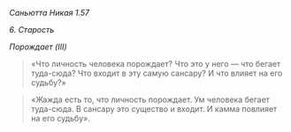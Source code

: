 *Саньютта Никая 1\.57*

*6\. Старость*

*Порождает \(III\)*

> «Что личность человека порождает?
> Что это у него — что бегает туда\-сюда?
> Что входит в эту самую сансару?
> И что влияет на его судьбу?»

> «Жажда есть то, что личность порождает\.
> Ум человека бегает туда\-сюда\.
> В сансару это существо и входит\.
> И камма повлияет на его судьбу»\.
